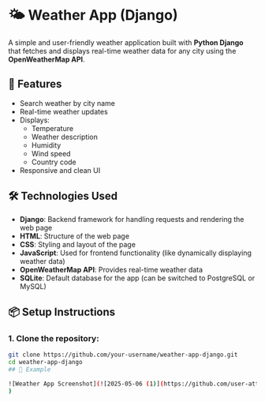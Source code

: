 # 🌤️ Weather App (Django)

A simple and user-friendly weather application built with **Python Django** that fetches and displays real-time weather data for any city using the **OpenWeatherMap API**.

## 🚀 Features

- Search weather by city name
- Real-time weather updates
- Displays:
  - Temperature
  - Weather description
  - Humidity
  - Wind speed
  - Country code
- Responsive and clean UI

## 🛠️ Technologies Used

- **Django**: Backend framework for handling requests and rendering the web page
- **HTML**: Structure of the web page
- **CSS**: Styling and layout of the page
- **JavaScript**: Used for frontend functionality (like dynamically displaying weather data)
- **OpenWeatherMap API**: Provides real-time weather data
- **SQLite**: Default database for the app (can be switched to PostgreSQL or MySQL)

## 📦 Setup Instructions

### 1. Clone the repository:
```bash
git clone https://github.com/your-username/weather-app-django.git
cd weather-app-django
## 🧪 Example

![Weather App Screenshot](![2025-05-06 (1)](https://github.com/user-attachments/assets/f84ec950-c55f-4883-92b6-80892b358feb)
) 
